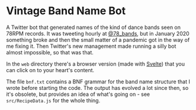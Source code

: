 # Vintage Band Name Bot

A Twitter bot that generated names of the kind of dance bands seen on 78RPM records. It was tweeting hourly at [@78_bands](https://twitter.com/78_bands), but in January 2020 something broke and then the small matter of a pandemic got in the way of me fixing it. Then Twitter's new management made running a silly bot almost impossible, so that was that.

In the `web` directory there's a browser version (made with [Svelte](https://svelte.dev/)) that you can click on to your heart's content. 

The file `bnf.txt` contains a BNF grammar for the band name structure that I wrote before starting the code. The output has evolved a lot since then, so it's obsolete, but provides an idea of what's going on - see `src/RecipeData.js` for the whole thing.
